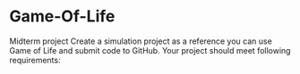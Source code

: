 # Game-Of-Life
Midterm project Create a simulation project as a reference you can use Game of Life and submit code to GitHub.  Your project should meet following requirements:
